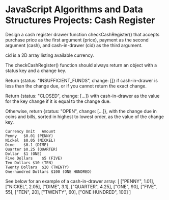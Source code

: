 # JavaScript Algorithms and Data Structures Projects: Cash Register
Design a cash register drawer function checkCashRegister() that accepts purchase price as the first argument (price), payment as the second argument (cash), and cash-in-drawer (cid) as the third argument.

cid is a 2D array listing available currency.

The checkCashRegister() function should always return an object with a status key and a change key.

Return {status: "INSUFFICIENT_FUNDS", change: []} if cash-in-drawer is less than the change due, or if you cannot return the exact change.

Return {status: "CLOSED", change: [...]} with cash-in-drawer as the value for the key change if it is equal to the change due.

Otherwise, return {status: "OPEN", change: [...]}, with the change due in coins and bills, sorted in highest to lowest order, as the value of the change key.

    Currency Unit	Amount
    Penny	$0.01 (PENNY)
    Nickel	$0.05 (NICKEL)
    Dime	$0.1 (DIME)
    Quarter	$0.25 (QUARTER)
    Dollar	$1 (ONE)
    Five Dollars	$5 (FIVE)
    Ten Dollars	$10 (TEN)
    Twenty Dollars	$20 (TWENTY)
    One-hundred Dollars	$100 (ONE HUNDRED)

See below for an example of a cash-in-drawer array:
    [
    ["PENNY", 1.01],
    ["NICKEL", 2.05],
    ["DIME", 3.1],
    ["QUARTER", 4.25],
    ["ONE", 90],
    ["FIVE", 55],
    ["TEN", 20],
    ["TWENTY", 60],
    ["ONE HUNDRED", 100]
    ]